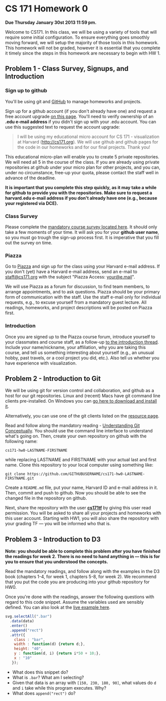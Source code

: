 # CS 171 Homework 0

**Due Thursday January 30st 2013 11:59 pm.**

Welcome to CS171.  In this class, we will be using a variety of tools that will require some initial configuration. To ensure everything goes smoothly moving forward, we will setup the majority of those tools in this homework.  This homework will not be graded, however it is essential that you complete it timely since the steps in this homework are necessary to begin with HW 1.

## Problem 1 - Class Survey, Signups, and Introduction

### Sign up to github

You'll be using git and [GitHub](http://github.com) to manage homeworks and projects. 

Sign up for a github account (if you don't already have one) and request a free account upgrade [on this page](https://github.com/edu). You'll need to verify ownership of an **.edu e-mail address** if you didn't sign up with your .edu account. You can use this suggested text to request the account upgrade:

>I will be using my educational micro account for CS 171 - visualization at Harvard (http://cs171.org). We will use github and github pages for the code in our homeworks and for our final projects. Thank you!

This educational micro-plan will enable you to create 5 private repositories. We will need all 5 in the course of the class. If you are already using private repositories at github under your micro plan for other projects, and you can, under no circumstance, free-up your quota, please contact the staff well in advance of the deadline. 

**It is important that you complete this step quickly, as it may take a while for github to provide you with the repositories. Make sure to request a harvard.edu e-mail address if you don't already have one (e.g., because your registered via DCE).**

### Class Survey
Please complete the [mandatory course survey located here](https://docs.google.com/spreadsheet/viewform?formkey=dDJrMGpiNWMtM2NEdHI4YUdsalJnU3c6MA). It should only take a few moments of your time. It will ask you for your **github user name**, so you must go trough the sign-up process first. It is imperative that you fill out the survey on time.

### Piazza
Go to [Piazza](https://piazza.com/harvard/cs171) and sign up for the class using your Harvard e-mail address. If you don't (yet) have a Harvard e-mail address, send an e-mail to [staff@cs171.org](mailto:staff@cs171.org) with the subject "Piazza Access: your@e.mail".  

We will use Piazza as a forum for discussion, to find team members, to arrange appointments, and to ask questions. Piazza should be your primary form of communication with the staff. Use the staff e-mail only for individual requests, e.g., to excuse yourself from a mandatory guest lecture. All readings, homeworks, and project descriptions will be posted on Piazza first. 

### Introduction

Once you are signed up to the Piazza course forum, introduce yourself to your classmates and course staff, as a follow-up [to the introduction thread](https://piazza.com/class/ho6118hjjnr6u6?cid=7). Include your name/nickname, your affiliation, why you are taking this course, and tell us something interesting about yourself (e.g., an unusual hobby, past travels, or a cool project you did, etc.). Also tell us whether you have experience with visualization. 

## Problem 2 - Introduction to Git

We will be using git for version control and collaboration, and github as a host for our git repositories. Linux and (recent) Macs have git command line clients pre-installed. On Windows you can [go here to download and install it](http://git-scm.com/download).

Alternatively, you can use one of the git clients listed on the [resource page](http://www.cs171.org/#!resources.md#Git_Clients).

Read and follow along the mandatory reading - [Understanding Git Conceptually](http://www.sbf5.com/~cduan/technical/git/git-5.shtml). You should use the command line interface to understand what's going on. Then, create your own repository on github with the following name:

```
cs171-hw0-LASTNAME-FIRSTNAME
```
while replacing LASTNAME and FIRSTNAME with your actual last and first name. Clone this repository to your local computer using something like:

```
git clone https://github.com/GITHUBUSERNAME/cs171-hw0-LASTNAME-FIRSTNAME.git 
```

Create a `README.md` file, put your name, Harvard ID and e-mail address in it. Then, commit and push to github. Now you should be able to see the changed file in the repository on github.

Next, share the repository with the user **[cs171tf](http://github.com/cs171tf)** by giving this user read permission. You will be asked to share all your projects and homeworks with this user account. Starting with HW1, you will also share the repository with your grading TF — you will be informed who that is.

## Problem 3 - Introduction to D3

**Note: you should be able to complete this problem after you have finished the readings for week 2. There is no need to hand anything in — this is for you to ensure that you understood the concepts.**

Read the mandatory readings, and follow along with the examples in the D3 book (chapters 1-4, for week 1, chapters 5-8, for week 2). We recommend that you put the code you are producing into your github repository for HW0. 

Once you're done with the readings, answer the following questions with regard to this code snippet. Assume the variables used are sensibly defined. You can also look at the [live example here](http://bl.ocks.org/alexsb/8565055).

```javascript
svg.selectAll(".bar")
  .data(data)
  .enter()
  .append("rect")
  .attr({
    class : "bar",
    width : function(d) {return d;},
    height: "40",
    y : function(d, i) {return i*50 + 10;},
    x : "10"
   });
```

 * What does this snippet do?
 * What is `.bar`? What am I selecting?
 * Given that data is an array with `[150, 230, 180, 90]`, what values do `d` and `i` take while this program executes. Why?
 * What does `append("rect")` do?
